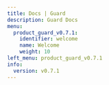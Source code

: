 ```yaml
---
title: Docs | Guard
description: Guard Docs
menu:
  product_guard_v0.7.1:
    identifier: welcome
    name: Welcome
    weight: 10
left_menu: product_guard_v0.7.1
info:
  version: v0.7.1
---
```



